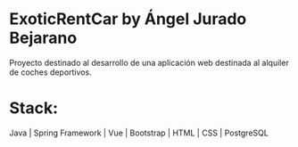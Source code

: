 # ExoticRentCar by Ángel Jurado Bejarano
Proyecto destinado al desarrollo de una aplicación web destinada al alquiler de coches deportivos.
# Stack:
Java | Spring Framework | Vue | Bootstrap | HTML | CSS | PostgreSQL
